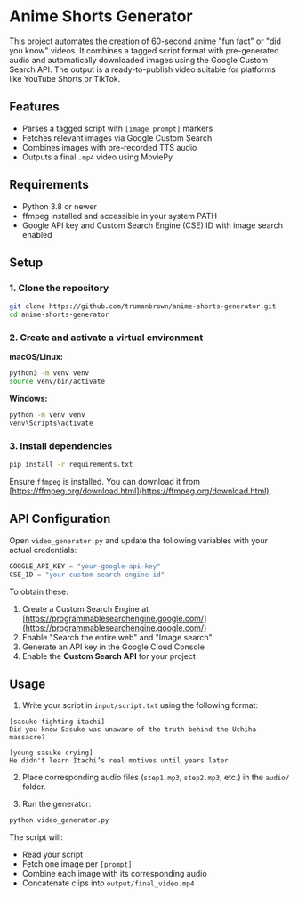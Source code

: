 # Anime Shorts Generator

This project automates the creation of 60-second anime "fun fact" or "did you know" videos. It combines a tagged script format with pre-generated audio and automatically downloaded images using the Google Custom Search API. The output is a ready-to-publish video suitable for platforms like YouTube Shorts or TikTok.

## Features

- Parses a tagged script with `[image prompt]` markers
- Fetches relevant images via Google Custom Search
- Combines images with pre-recorded TTS audio
- Outputs a final `.mp4` video using MoviePy

## Requirements

- Python 3.8 or newer
- ffmpeg installed and accessible in your system PATH
- Google API key and Custom Search Engine (CSE) ID with image search enabled

## Setup

### 1. Clone the repository

```bash
git clone https://github.com/trumanbrown/anime-shorts-generator.git
cd anime-shorts-generator
```

### 2. Create and activate a virtual environment

**macOS/Linux:**

```bash
python3 -m venv venv
source venv/bin/activate
```

**Windows:**

```bash
python -m venv venv
venv\Scripts\activate
```

### 3. Install dependencies

```bash
pip install -r requirements.txt
```

Ensure `ffmpeg` is installed. You can download it from [https://ffmpeg.org/download.html](https://ffmpeg.org/download.html).

## API Configuration

Open `video_generator.py` and update the following variables with your actual credentials:

```python
GOOGLE_API_KEY = "your-google-api-key"
CSE_ID = "your-custom-search-engine-id"
```

To obtain these:

1. Create a Custom Search Engine at [https://programmablesearchengine.google.com/](https://programmablesearchengine.google.com/)
2. Enable "Search the entire web" and "Image search"
3. Generate an API key in the Google Cloud Console
4. Enable the **Custom Search API** for your project


## Usage

1. Write your script in `input/script.txt` using the following format:

```
[sasuke fighting itachi]
Did you know Sasuke was unaware of the truth behind the Uchiha massacre?

[young sasuke crying]
He didn't learn Itachi’s real motives until years later.
```

2. Place corresponding audio files (`step1.mp3`, `step2.mp3`, etc.) in the `audio/` folder.

3. Run the generator:

```bash
python video_generator.py
```

The script will:

- Read your script
- Fetch one image per `[prompt]`
- Combine each image with its corresponding audio
- Concatenate clips into `output/final_video.mp4`
